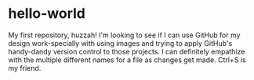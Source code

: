 # hello-world
My first repository, huzzah!
I'm looking to see if I can use GitHub for my design work-specially with using images and trying to apply GitHub's handy-dandy version control to those projects. I can definitely empathize with the multiple different names for a file as changes get made. Ctrl+S is my friend.
